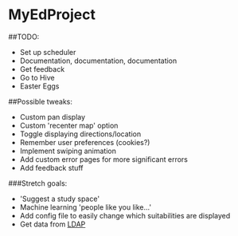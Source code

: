 # MyEdProject

##TODO:

- Set up scheduler
- Documentation, documentation, documentation
- Get feedback
- Go to Hive
- Easter Eggs

##Possible tweaks:

- Custom pan display
- Custom 'recenter map' option
- Toggle displaying directions/location
- Remember user preferences (cookies?)
- Implement swiping animation
- Add custom error pages for more significant errors
- Add feedback stuff

###Stretch goals:
- 'Suggest a study space'
- Machine learning 'people like you like...'
- Add config file to easily change which suitabilities are displayed
- Get data from [LDAP](https://www.wiki.ed.ac.uk/display/AuthService/Basics)
